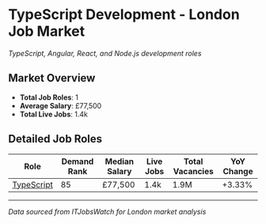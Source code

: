 # TypeScript Development - London Job Market

*TypeScript, Angular, React, and Node.js development roles*

## Market Overview

- **Total Job Roles**: 1
- **Average Salary**: £77,500
- **Total Live Jobs**: 1.4k

## Detailed Job Roles

| Role | Demand Rank | Median Salary | Live Jobs | Total Vacancies | YoY Change |
|------|-------------|---------------|-----------|-----------------|------------|
| [TypeScript](https://www.itjobswatch.co.uk/default.aspx?q=TypeScript) | 85 | £77,500 | 1.4k | 1.9M | +3.33% |


---
*Data sourced from ITJobsWatch for London market analysis*
